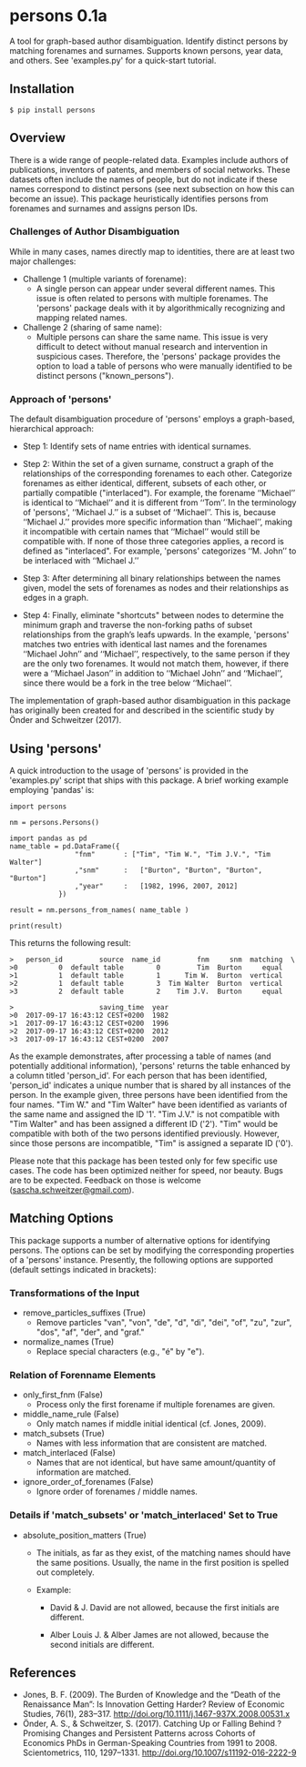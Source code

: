 # persons 0.1a
A tool for graph-based author disambiguation. Identify distinct persons by matching forenames and surnames. Supports known persons, year data, and others. See 'examples.py' for a quick-start tutorial.

## Installation

`$ pip install persons`

## Overview

There is a wide range of people-related data. Examples include authors of publications, inventors of patents, and members of social networks. These datasets often include the names of people, but do not indicate if these names correspond to distinct persons (see next subsection on how this can become an issue). This package heuristically identifies persons from forenames and surnames and assigns person IDs. 

### Challenges of Author Disambiguation

While in many cases, names directly map to identities, there are at least two major challenges: 

* Challenge 1 (multiple variants of forename):
	* A single person can appear under several different names. This issue is often related to persons with multiple forenames. The 'persons' package deals with it by algorithmically recognizing and mapping related names.
* Challenge 2 (sharing of same name):
	* Multiple persons can share the same name. This issue is very difficult to detect without manual research and intervention in suspicious cases. Therefore, the 'persons' package provides the option to load a table of persons who were manually identified to be distinct persons ("known_persons"). 

### Approach of 'persons'

The default disambiguation procedure of 'persons' employs a graph-based, hierarchical approach:

* Step 1: 
Identify sets of name entries with identical surnames. 

* Step 2: 
Within the set of a given surname, construct a graph of the relationships of the corresponding forenames to each other. Categorize forenames as either identical, different, subsets of each other, or partially compatible ("interlaced"). For example, the forename ‘‘Michael’’ is identical to ‘‘Michael’’ and it is different from ‘‘Tom’’. In the terminology of 'persons', ‘‘Michael J.’’ is a subset of ‘‘Michael’’. This is, because ‘‘Michael J.’’ provides more specific information than ‘‘Michael’’, making it incompatible with certain names that ‘‘Michael’’ would still be compatible with. If none of those three categories applies, a record is defined as "interlaced". For example, 'persons' categorizes ‘‘M. John’’ to be interlaced with ‘‘Michael J.’’

* Step 3:
After determining all binary relationships between the names given, model the sets of forenames as nodes and their relationships as edges in a graph.

* Step 4:
Finally, eliminate "shortcuts" between nodes to determine the minimum graph and traverse the non-forking paths of subset relationships from the graph’s leafs upwards. In the example, 'persons' matches two entries with identical last names and the forenames ‘‘Michael John’’ and ‘‘Michael’’, respectively, to the same person if they are the only two forenames. It would not match them, however, if there were a ‘‘Michael Jason’’ in addition to ‘‘Michael John’’ and ‘‘Michael’’, since there would be a fork in the tree below ‘‘Michael’’.

The implementation of graph-based author disambiguation in this package has originally been created for and described in the scientific study by Önder and Schweitzer (2017).

## Using 'persons'

A quick introduction to the usage of 'persons' is provided in the 'examples.py' script that ships with this package. A brief working example employing 'pandas' is:

```
import persons

nm = persons.Persons()

import pandas as pd
name_table = pd.DataFrame({
				"fnm" 		: ["Tim", "Tim W.", "Tim J.V.", "Tim Walter"]
				,"snm" 		: 	["Burton", "Burton", "Burton", "Burton"]
				,"year" 	: 	[1982, 1996, 2007, 2012]
			})

result = nm.persons_from_names( name_table )

print(result)
```

This returns the following result:
```
>   person_id         source  name_id         fnm     snm  matching  \
>0          0  default table        0         Tim  Burton     equal   
>1          1  default table        1      Tim W.  Burton  vertical   
>2          1  default table        3  Tim Walter  Burton  vertical   
>3          2  default table        2    Tim J.V.  Burton     equal   

>                     saving_time  year  
>0  2017-09-17 16:43:12 CEST+0200  1982  
>1  2017-09-17 16:43:12 CEST+0200  1996  
>2  2017-09-17 16:43:12 CEST+0200  2012  
>3  2017-09-17 16:43:12 CEST+0200  2007  
```

As the example demonstrates, after processing a table of names (and potentially additional information), 'persons' returns the table enhanced by a column titled 'person_id'. For each person that has been identified, 'person_id' indicates a unique number that is shared by all instances of the person. In the example given, three persons have been identified from the four names. "Tim W." and "Tim Walter" have been identified as variants of the same name and assigned the ID '1'. "Tim J.V." is not compatible with "Tim Walter" and has been assigned a different ID ('2'). "Tim" would be compatible with both of the two persons identified previously. However, since those persons are incompatible, "Tim" is assigned a separate ID ('0').

Please note that this package has been tested only for few specific use cases. The code has been optimized neither for speed, nor beauty. Bugs are to be expected. Feedback on those is welcome (sascha.schweitzer@gmail.com). 

## Matching Options

This package supports a number of alternative options for identifying persons. The options can be set by modifying the corresponding properties of a 'persons' instance. Presently, the following options are supported (default settings indicated in brackets):

### Transformations of the Input

* remove_particles_suffixes (True) 			
	* Remove particles "van", "von", "de", "d", "di", "dei", "of", "zu", "zur", "dos", "af", "der", and "graf."
* normalize_names (True) 						
	* Replace special characters (e.g., "é" by "e").

### Relation of Forenname Elements

* only_first_fnm (False) 						
	* Process only the first forename if multiple forenames are given.
* middle_name_rule (False) 					
	* Only match names if middle initial identical (cf. Jones, 2009).
* match_subsets (True) 						
	* Names with less information that are consistent are matched.
* match_interlaced (False)					
	* Names that are not identical, but have same amount/quantity of information are matched.
* ignore_order_of_forenames (False)			
	* Ignore order of forenames / middle names.

### Details if 'match_subsets' or 'match_interlaced' Set to True

* absolute_position_matters (True) 			
	* The initials, as far as they exist, of the matching names should have the same positions. Usually, the name in the first position is spelled out completely.
	* Example:

		* David 				& J. David 			are not allowed, because the first initials are different.

		* Alber Louis J.    	& Alber James 		are not allowed, because the second initials are different.

## References

* Jones, B. F. (2009). The Burden of Knowledge and the “Death of the Renaissance Man”: Is Innovation Getting Harder? Review of Economic Studies, 76(1), 283–317. http://doi.org/10.1111/j.1467-937X.2008.00531.x
* Önder, A. S., & Schweitzer, S. (2017). Catching Up or Falling Behind ? Promising Changes and Persistent Patterns across Cohorts of Economics PhDs in German-Speaking Countries from 1991 to 2008. Scientometrics, 110, 1297–1331. http://doi.org/10.1007/s11192-016-2222-9
